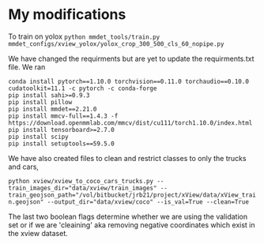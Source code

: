 # My modifications

To train on yolox `python mmdet_tools/train.py mmdet_configs/xview_yolox/yolox_crop_300_500_cls_60_nopipe.py` 

We have changed the requirments but are yet to update the requirments.txt file. We ran 
```
conda install pytorch==1.10.0 torchvision==0.11.0 torchaudio==0.10.0 cudatoolkit=11.1 -c pytorch -c conda-forge
pip install sahi>=0.9.3
pip install pillow
pip install mmdet==2.21.0
pip install mmcv-full==1.4.3 -f https://download.openmmlab.com/mmcv/dist/cu111/torch1.10.0/index.html
pip install tensorboard>=2.7.0
pip install scipy
pip install setuptools==59.5.0
```
We have also created files to clean and restrict classes to only the trucks and cars,

`python xview/xview_to_coco_cars_trucks.py --train_images_dir="data/xview/train_images" --train_geojson_path="/vol/bitbucket/jrb21/project/xView/data/xView_train.geojson" --output_dir="data/xview/coco" --is_val=True --clean=True`

The last two boolean flags determine whether we are using the validation set or if we are 'cleaining' aka removing negative coordinates which exist in the xview dataset.
